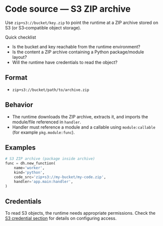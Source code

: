 # Code source — S3 ZIP archive

Use `zip+s3://bucket/key.zip` to point the runtime at a ZIP archive stored on S3 (or S3‑compatible object storage).

Quick checklist

- Is the bucket and key reachable from the runtime environment?
- Is the content a ZIP archive containing a Python package/module layout?
- Will the runtime have credentials to read the object?

## Format

- `zip+s3://bucket/path/to/archive.zip`

## Behavior

- The runtime downloads the ZIP archive, extracts it, and imports the module/file referenced in `handler`.
- Handler must reference a module and a callable using `module:callable` (for example `pkg.module:func`).

## Examples

```python
# S3 ZIP archive (package inside archive)
func = dh.new_function(
    name='worker',
    kind='python',
    code_src='zip+s3://my-bucket/my-code.zip',
    handler='app.main:handler',
)
```

## Credentials

To read S3 objects, the runtime needs appropriate permissions.
Check the [S3 credential section](../credentials/s3.md) for details on configuring access.
